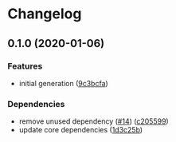 # Changelog

## 0.1.0 (2020-01-06)


### Features

* initial generation ([9c3bcfa](https://www.github.com/googleapis/java-irm/commit/9c3bcfaaf149bed834ab2c6154befb3a175114ee))


### Dependencies

* remove unused dependency ([#14](https://www.github.com/googleapis/java-irm/issues/14)) ([c205599](https://www.github.com/googleapis/java-irm/commit/c2055991d0ce9f4abfbbde1aae17510238da2276))
* update core dependencies ([1d3c25b](https://www.github.com/googleapis/java-irm/commit/1d3c25b4cb5ced269abe049422cdc28775cf33cd))
